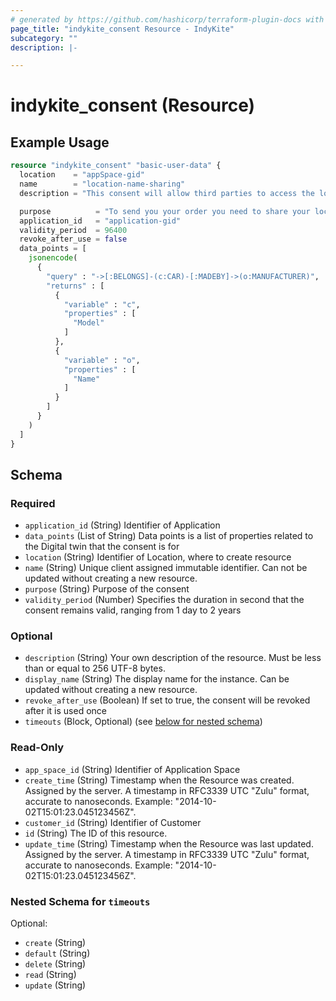 ```yaml
---
# generated by https://github.com/hashicorp/terraform-plugin-docs with custom templates
page_title: "indykite_consent Resource - IndyKite"
subcategory: ""
description: |-

---
```


# indykite_consent (Resource)



## Example Usage

```terraform
resource "indykite_consent" "basic-user-data" {
  location    = "appSpace-gid"
  name        = "location-name-sharing"
  description = "This consent will allow third parties to access the location and name of the user"

  purpose          = "To send you your order you need to share your location and name with the delivery service"
  application_id   = "application-gid"
  validity_period  = 96400
  revoke_after_use = false
  data_points = [
    jsonencode(
      {
        "query" : "->[:BELONGS]-(c:CAR)-[:MADEBY]->(o:MANUFACTURER)",
        "returns" : [
          {
            "variable" : "c",
            "properties" : [
              "Model"
            ]
          },
          {
            "variable" : "o",
            "properties" : [
              "Name"
            ]
          }
        ]
      }
    )
  ]
}
```

<!-- schema generated by tfplugindocs -->
## Schema

### Required

- `application_id` (String) Identifier of Application
- `data_points` (List of String) Data points is a list of properties related to the Digital twin that the consent is for
- `location` (String) Identifier of Location, where to create resource
- `name` (String) Unique client assigned immutable identifier. Can not be updated without creating a new resource.
- `purpose` (String) Purpose of the consent
- `validity_period` (Number) Specifies the duration in second that the consent remains valid, ranging from 1 day to 2 years

### Optional

- `description` (String) Your own description of the resource. Must be less than or equal to 256 UTF-8 bytes.
- `display_name` (String) The display name for the instance. Can be updated without creating a new resource.
- `revoke_after_use` (Boolean) If set to true, the consent will be revoked after it is used once
- `timeouts` (Block, Optional) (see [below for nested schema](#nestedblock--timeouts))

### Read-Only

- `app_space_id` (String) Identifier of Application Space
- `create_time` (String) Timestamp when the Resource was created. Assigned by the server. A timestamp in RFC3339 UTC "Zulu" format, accurate to nanoseconds. Example: "2014-10-02T15:01:23.045123456Z".
- `customer_id` (String) Identifier of Customer
- `id` (String) The ID of this resource.
- `update_time` (String) Timestamp when the Resource was last updated. Assigned by the server. A timestamp in RFC3339 UTC "Zulu" format, accurate to nanoseconds. Example: "2014-10-02T15:01:23.045123456Z".

<a id="nestedblock--timeouts"></a>
### Nested Schema for `timeouts`

Optional:

- `create` (String)
- `default` (String)
- `delete` (String)
- `read` (String)
- `update` (String)
